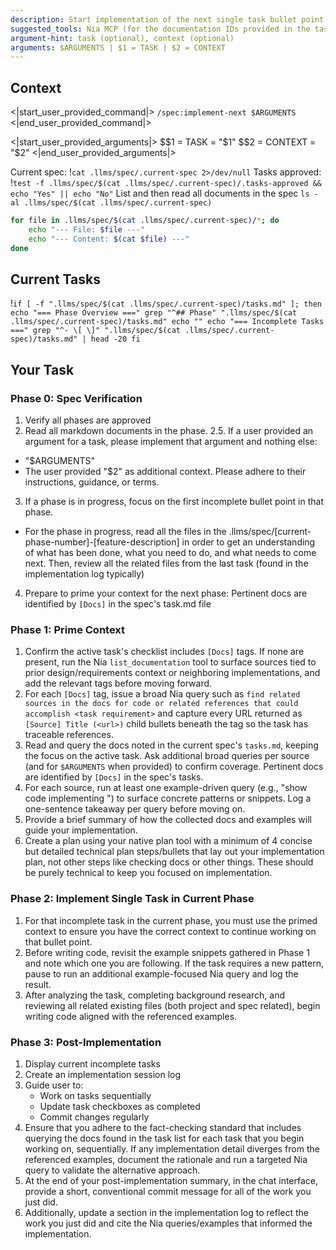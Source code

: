 ```yaml
---
description: Start implementation of the next single task bullet point in the active spec phase.
suggested_tools: Nia MCP (for the documentation IDs provided in the tasks!)
argument-hint: task (optional), context (optional)
arguments: $ARGUMENTS | $1 = TASK | $2 = CONTEXT
---
```


## Context

<|start_user_provided_command|>
`/spec:implement-next $ARGUMENTS`
<|end_user_provided_command|>

<|start_user_provided_arguments|>
$$1 = TASK = "$1"
$$2 = CONTEXT = "$2"
<|end_user_provided_arguments|>

Current spec: !`cat .llms/spec/.current-spec 2>/dev/null`
Tasks approved: !`test -f .llms/spec/$(cat .llms/spec/.current-spec)/.tasks-approved && echo "Yes" || echo "No"`
List and then read all documents in the spec `ls -al .llms/spec/$(cat .llms/spec/.current-spec)`

```bash
for file in .llms/spec/$(cat .llms/spec/.current-spec)/*; do
    echo "--- File: $file ---"
    echo "--- Content: $(cat $file) ---"
done
```

## Current Tasks

!`if [ -f ".llms/spec/$(cat .llms/spec/.current-spec)/tasks.md" ]; then
    echo "=== Phase Overview ==="
    grep "^## Phase" ".llms/spec/$(cat .llms/spec/.current-spec)/tasks.md"
    echo ""
    echo "=== Incomplete Tasks ==="
    grep "^- \[ \]" ".llms/spec/$(cat .llms/spec/.current-spec)/tasks.md" | head -20
fi`

## Your Task

### Phase 0: Spec Verification

1. Verify all phases are approved
2. Read all markdown documents in the phase.
2.5. If a user provided an argument for a task, please implement that argument and nothing else:

- "$ARGUMENTS"
- The user provided "$2" as additional context. Please adhere to their instructions, guidance, or terms.

3. If a phase is in progress, focus on the first incomplete bullet point in that phase.

- For the phase in progress, read all the files in the .llms/spec/[current-phase-number]-[feature-description] in order to get an understanding of what has been done, what you need to do, and what needs to come next. Then, review all the related files from the last task (found in the implementation log typically)

4. Prepare to prime your context for the next phase: Pertinent docs are identified by `[Docs]` in the spec's task.md file

### Phase 1: Prime Context

1. Confirm the active task's checklist includes `[Docs]` tags. If none are present, run the Nia `list_documentation` tool to surface sources tied to prior design/requirements context or neighboring implementations, and add the relevant tags before moving forward.
2. For each `[Docs]` tag, issue a broad Nia query such as `find related sources in the docs for code or related references that could accomplish <task requirement>` and capture every URL returned as `[Source] Title (<url>)` child bullets beneath the tag so the task has traceable references.
3. Read and query the docs noted in the current spec's `tasks.md`, keeping the focus on the active task. Ask additional broad queries per source (and for `$ARGUMENTS` when provided) to confirm coverage. Pertinent docs are identified by `[Docs]` in the spec's tasks.
4. For each source, run at least one example-driven query (e.g., "show code implementing <requirement>") to surface concrete patterns or snippets. Log a one-sentence takeaway per query before moving on.
5. Provide a brief summary of how the collected docs and examples will guide your implementation.
6. Create a plan using your native plan tool with a minimum of 4 concise but detailed technical plan steps/bullets that lay out your implementation plan, not other steps like checking docs or other things. These should be purely technical to keep you focused on implementation.

### Phase 2: Implement Single Task in Current Phase

1. For that incomplete task in the current phase, you must use the primed context to ensure you have the correct context to continue working on that bullet point.
2. Before writing code, revisit the example snippets gathered in Phase 1 and note which one you are following. If the task requires a new pattern, pause to run an additional example-focused Nia query and log the result.
3. After analyzing the task, completing background research, and reviewing all related existing files (both project and spec related), begin writing code aligned with the referenced examples.

### Phase 3: Post-Implementation

1. Display current incomplete tasks
2. Create an implementation session log
3. Guide user to:
    - Work on tasks sequentially
    - Update task checkboxes as completed
    - Commit changes regularly
4. Ensure that you adhere to the fact-checking standard that includes querying the docs found in the task list for each task that you begin working on, sequentially. If any implementation detail diverges from the referenced examples, document the rationale and run a targeted Nia query to validate the alternative approach.
5. At the end of your post-implementation summary, in the chat interface, provide a short, conventional commit message for all of the work you just did.
6. Additionally, update a section in the implementation log to reflect the work you just did and cite the Nia queries/examples that informed the implementation.
